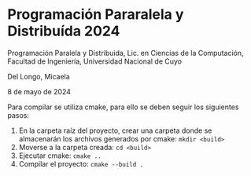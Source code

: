 # Programación Pararalela y Distribuída 2024
Programación Paralela y Distribuida, Lic. en Ciencias de la Computación, Facultad de Ingeniería, Universidad Nacional de Cuyo
 
Del Longo, Micaela 

8 de mayo de 2024

Para compilar se utiliza cmake, para ello se deben seguir los siguientes pasos:
1. En la carpeta raíz del proyecto, crear una carpeta donde se almacenarán los archivos generados por cmake: `mkdir <build>`
2. Moverse a la carpeta creada: `cd <build>`
3. Ejecutar cmake: `cmake ..`
4. Compilar el proyecto: `cmake --build .`
